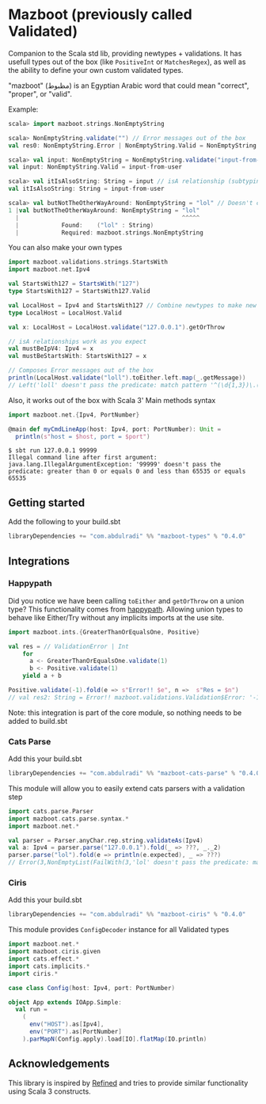 # Mazboot (previously called Validated)

Companion to the Scala std lib, providing newtypes + validations. It has usefull types out of the box (like `PositiveInt` or `MatchesRegex`), as well as the ability to define your own custom validated types.  
  
"mazboot" (مظبوط) is an Egyptian Arabic word that could mean "correct", "proper", or "valid".

Example:
```scala
scala> import mazboot.strings.NonEmptyString

scala> NonEmptyString.validate("") // Error messages out of the box                   
val res0: NonEmptyString.Error | NonEmptyString.Valid = NonEmptyString.Error: '' doesn't pass the predicate: not equals

scala> val input: NonEmptyString = NonEmptyString.validate("input-from-user").getOrThrow
val input: NonEmptyString.Valid = input-from-user

scala> val itIsAlsoString: String = input // isA relationship (subtyping)
val itIsAlsoString: String = input-from-user

scala> val butNotTheOtherWayAround: NonEmptyString = "lol" // Doesn't compile, must validate to get instance of NonEmptyString
1 |val butNotTheOtherWayAround: NonEmptyString = "lol"
  |                                              ^^^^^
  |            Found:    ("lol" : String)
  |            Required: mazboot.strings.NonEmptyString
```

You can also make your own types
```scala
import mazboot.validations.strings.StartsWith
import mazboot.net.Ipv4

val StartsWith127 = StartsWith("127")
type StartsWith127 = StartsWith127.Valid

val LocalHost = Ipv4 and StartsWith127 // Combine newtypes to make new ones
type LocalHost = LocalHost.Valid

val x: LocalHost = LocalHost.validate("127.0.0.1").getOrThrow

// isA relationships work as you expect
val mustBeIpV4: Ipv4 = x
val mustBeStartsWith: StartsWith127 = x

// Composes Error messages out of the box
println(LocalHost.validate("loll").toEither.left.map(_.getMessage))
// Left('loll' doesn't pass the predicate: match pattern '^(\d{1,3})\.(\d{1,3})\.(\d{1,3})\.(\d{1,3})$' and start with '127')
```

Also, it works out of the box with Scala 3' Main methods syntax
```scala
import mazboot.net.{Ipv4, PortNumber}

@main def myCmdLineApp(host: Ipv4, port: PortNumber): Unit = 
  println(s"host = $host, port = $port")
```
```
$ sbt run 127.0.0.1 99999
Illegal command line after first argument: java.lang.IllegalArgumentException: '99999' doesn't pass the predicate: greater than 0 or equals 0 and less than 65535 or equals 65535
```




## Getting started

Add the following to your build.sbt

```scala
libraryDependencies += "com.abdulradi" %% "mazboot-types" % "0.4.0"
```
## Integrations 

### Happypath

Did you notice we have been calling `toEither` and `getOrThrow` on a union type? This functionality comes from [happypath](https://github.com/tabdulradi/happypath). Allowing union types to behave like Either/Try without any implicits imports at the use site.
```scala
import mazboot.ints.{GreaterThanOrEqualsOne, Positive}

val res = // ValidationError | Int
    for
      a <- GreaterThanOrEqualsOne.validate(1)
      b <- Positive.validate(1)
    yield a + b

Positive.validate(-1).fold(e => s"Error!! $e", n =>  s"Res = $n")
// val res2: String = Error!! mazboot.validations.Validation$Error: '-1' doesn't pass the predicate: greater than 0
```

Note: this integration is part of the core module, so nothing needs to be added to build.sbt

###  Cats Parse

Add this your build.sbt

```scala
libraryDependencies += "com.abdulradi" %% "mazboot-cats-parse" % "0.4.0"
```

This module will allow you to easily extend cats parsers with a validation step

```scala
import cats.parse.Parser
import mazboot.cats.parse.syntax.*
import mazboot.net.*

val parser = Parser.anyChar.rep.string.validateAs(Ipv4)
val a: Ipv4 = parser.parse("127.0.0.1").fold(_ => ???, _._2)
parser.parse("lol").fold(e => println(e.expected), _ => ???) 
// Error(3,NonEmptyList(FailWith(3,'lol' doesn't pass the predicate: match pattern '^(\d{1,3})\.(\d{1,3})\.(\d{1,3})\.(\d{1,3})$')))
```

###  Ciris

Add this your build.sbt

```scala
libraryDependencies += "com.abdulradi" %% "mazboot-ciris" % "0.4.0"
```

This module provides `ConfigDecoder` instance for all Validated types

```scala
import mazboot.net.*
import mazboot.ciris.given
import cats.effect.*
import cats.implicits.*
import ciris.*

case class Config(host: Ipv4, port: PortNumber)

object App extends IOApp.Simple:
  val run = 
    (
      env("HOST").as[Ipv4],
      env("PORT").as[PortNumber]
    ).parMapN(Config.apply).load[IO].flatMap(IO.println)
```

## Acknowledgements

This library is inspired by [Refined](https://github.com/fthomas/refined) and tries to provide similar functionality using Scala 3 constructs.